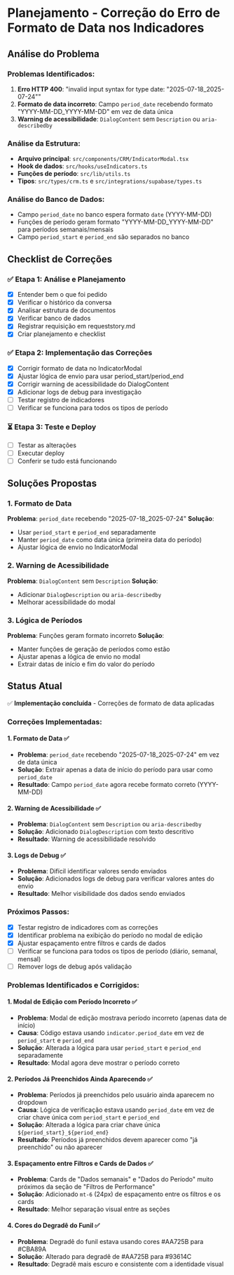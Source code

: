 # Planejamento - Correção do Erro de Formato de Data nos Indicadores

## Análise do Problema

### Problemas Identificados:
1. **Erro HTTP 400**: "invalid input syntax for type date: "2025-07-18_2025-07-24""
2. **Formato de data incorreto**: Campo `period_date` recebendo formato "YYYY-MM-DD_YYYY-MM-DD" em vez de data única
3. **Warning de acessibilidade**: `DialogContent` sem `Description` ou `aria-describedby`

### Análise da Estrutura:
- **Arquivo principal**: `src/components/CRM/IndicatorModal.tsx`
- **Hook de dados**: `src/hooks/useIndicators.ts`
- **Funções de período**: `src/lib/utils.ts`
- **Tipos**: `src/types/crm.ts` e `src/integrations/supabase/types.ts`

### Análise do Banco de Dados:
- Campo `period_date` no banco espera formato `date` (YYYY-MM-DD)
- Funções de período geram formato "YYYY-MM-DD_YYYY-MM-DD" para períodos semanais/mensais
- Campo `period_start` e `period_end` são separados no banco

## Checklist de Correções

### ✅ Etapa 1: Análise e Planejamento
- [x] Entender bem o que foi pedido
- [x] Verificar o histórico da conversa
- [x] Analisar estrutura de documentos
- [x] Verificar banco de dados
- [x] Registrar requisição em requeststory.md
- [x] Criar planejamento e checklist

### ✅ Etapa 2: Implementação das Correções
- [x] Corrigir formato de data no IndicatorModal
- [x] Ajustar lógica de envio para usar period_start/period_end
- [x] Corrigir warning de acessibilidade do DialogContent
- [x] Adicionar logs de debug para investigação
- [ ] Testar registro de indicadores
- [ ] Verificar se funciona para todos os tipos de período

### ⏳ Etapa 3: Teste e Deploy
- [ ] Testar as alterações
- [ ] Executar deploy
- [ ] Conferir se tudo está funcionando

## Soluções Propostas

### 1. Formato de Data
**Problema**: `period_date` recebendo "2025-07-18_2025-07-24"
**Solução**: 
- Usar `period_start` e `period_end` separadamente
- Manter `period_date` como data única (primeira data do período)
- Ajustar lógica de envio no IndicatorModal

### 2. Warning de Acessibilidade
**Problema**: `DialogContent` sem `Description`
**Solução**:
- Adicionar `DialogDescription` ou `aria-describedby`
- Melhorar acessibilidade do modal

### 3. Lógica de Períodos
**Problema**: Funções geram formato incorreto
**Solução**:
- Manter funções de geração de períodos como estão
- Ajustar apenas a lógica de envio no modal
- Extrair datas de início e fim do valor do período

## Status Atual
✅ **Implementação concluída** - Correções de formato de data aplicadas

### Correções Implementadas:

#### 1. Formato de Data ✅
- **Problema**: `period_date` recebendo "2025-07-18_2025-07-24" em vez de data única
- **Solução**: Extrair apenas a data de início do período para usar como `period_date`
- **Resultado**: Campo `period_date` agora recebe formato correto (YYYY-MM-DD)

#### 2. Warning de Acessibilidade ✅
- **Problema**: `DialogContent` sem `Description` ou `aria-describedby`
- **Solução**: Adicionado `DialogDescription` com texto descritivo
- **Resultado**: Warning de acessibilidade resolvido

#### 3. Logs de Debug ✅
- **Problema**: Difícil identificar valores sendo enviados
- **Solução**: Adicionados logs de debug para verificar valores antes do envio
- **Resultado**: Melhor visibilidade dos dados sendo enviados

### Próximos Passos:
- [x] Testar registro de indicadores com as correções
- [x] Identificar problema na exibição do período no modal de edição
- [x] Ajustar espaçamento entre filtros e cards de dados
- [ ] Verificar se funciona para todos os tipos de período (diário, semanal, mensal)
- [ ] Remover logs de debug após validação

### Problemas Identificados e Corrigidos:

#### 1. Modal de Edição com Período Incorreto ✅
- **Problema**: Modal de edição mostrava período incorreto (apenas data de início)
- **Causa**: Código estava usando `indicator.period_date` em vez de `period_start` e `period_end`
- **Solução**: Alterada a lógica para usar `period_start` e `period_end` separadamente
- **Resultado**: Modal agora deve mostrar o período correto

#### 2. Períodos Já Preenchidos Ainda Aparecendo ✅
- **Problema**: Períodos já preenchidos pelo usuário ainda aparecem no dropdown
- **Causa**: Lógica de verificação estava usando `period_date` em vez de criar chave única com `period_start` e `period_end`
- **Solução**: Alterada a lógica para criar chave única `${period_start}_${period_end}`
- **Resultado**: Períodos já preenchidos devem aparecer como "já preenchido" ou não aparecer

#### 3. Espaçamento entre Filtros e Cards de Dados ✅
- **Problema**: Cards de "Dados semanais" e "Dados do Período" muito próximos da seção de "Filtros de Performance"
- **Solução**: Adicionado `mt-6` (24px) de espaçamento entre os filtros e os cards
- **Resultado**: Melhor separação visual entre as seções

#### 4. Cores do Degradê do Funil ✅
- **Problema**: Degradê do funil estava usando cores #AA725B para #CBA89A
- **Solução**: Alterado para degradê de #AA725B para #93614C
- **Resultado**: Degradê mais escuro e consistente com a identidade visual 